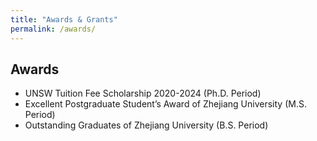 ```yaml
---
title: "Awards & Grants"
permalink: /awards/
---
```


## Awards

* UNSW Tuition Fee Scholarship 2020-2024 (Ph.D. Period)
* Excellent Postgraduate Student’s Award of Zhejiang University (M.S. Period)
* Outstanding Graduates of Zhejiang University (B.S. Period)


<!-- ## Grants -->

<!-- ## Projects -->
